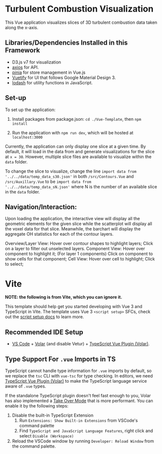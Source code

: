 # Turbulent Combustion Visualization

This Vue application visualizes slices of 3D turbulent combustion data taken along the x-axis. 

## Libraries/Dependencies Installed in this Framework
 * D3.js v7 for visualization
 * [axios](https://axios-http.com/docs/intro) for API.
 * [pinia](https://pinia.vuejs.org/introduction.html) for store management in Vue.js
 * [Vuetify](https://next.vuetifyjs.com/en/components/all/) for UI that follows Google Material Design 3.
 * [lodash](https://lodash.com/) for utility functions in JavaScript.

## Set-up

To set up the application: 

1. Install packages from package.json:
`cd ./Vue-Template`, then `npm install`

2. Run the application with `npm run dev`, which will be hosted at `localhost:3000`

Currently, the application can only display one slice at a given time. 
By default, it will load in the data from and generate visualizations for the slice at `x = 30`.
However, multiple slice files are available to visualize within the `data` folder. 

To change the slice to visualize, change the line `import data from '../../data/temp_data_s30.json'` in both `/src/Contours.Vue` and `/src/Auxillary.Vue` to be `import data from '../../data/temp_data_sN.json'` where N is the number of an available slice in the `data` folder. 

## Navigation/Interaction:

Upon loading the application, the interactive view will display all the geometric elements for the given slice while the scatterplot will display all the voxel data for that slice. Meanwhile, the barchart will display the aggregate OH statistics for each of the contour layers. 


Overview/Layer View: Hover over contour shapes to highlight layers; Click on a layer to filter out unselected layers.
Component View: Hover over component to highlight it; (For layer 1 components) Click on component to show cells for that component;
Cell View: Hover over cell to highlight; Click to select;


# Vite 

**NOTE: the following is from Vite, which you can ignore it.**

This template should help get you started developing with Vue 3 and TypeScript in Vite. The template uses Vue 3 `<script setup>` SFCs, check out the [script setup docs](https://v3.vuejs.org/api/sfc-script-setup.html#sfc-script-setup) to learn more.

## Recommended IDE Setup

- [VS Code](https://code.visualstudio.com/) + [Volar](https://marketplace.visualstudio.com/items?itemName=Vue.volar) (and disable Vetur) + [TypeScript Vue Plugin (Volar)](https://marketplace.visualstudio.com/items?itemName=Vue.vscode-typescript-vue-plugin).

## Type Support For `.vue` Imports in TS

TypeScript cannot handle type information for `.vue` imports by default, so we replace the `tsc` CLI with `vue-tsc` for type checking. In editors, we need [TypeScript Vue Plugin (Volar)](https://marketplace.visualstudio.com/items?itemName=Vue.vscode-typescript-vue-plugin) to make the TypeScript language service aware of `.vue` types.

If the standalone TypeScript plugin doesn't feel fast enough to you, Volar has also implemented a [Take Over Mode](https://github.com/johnsoncodehk/volar/discussions/471#discussioncomment-1361669) that is more performant. You can enable it by the following steps:

1. Disable the built-in TypeScript Extension
   1. Run `Extensions: Show Built-in Extensions` from VSCode's command palette
   2. Find `TypeScript and JavaScript Language Features`, right click and select `Disable (Workspace)`
2. Reload the VSCode window by running `Developer: Reload Window` from the command palette.
